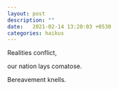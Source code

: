 ```yaml
---
layout: post
description: ""
date:   2021-02-14 13:20:03 +0530
categories: haikus
---
```

Realities conflict,

our nation lays comatose.

Bereavement knells.
